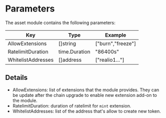 <!--
order: 3
-->

# Parameters

The asset module contains the following parameters:

| Key                  | Type          | Example                |
|----------------------|---------------|------------------------|
| AllowExtensions      | []string      | ["burn","freeze"]      |
| RatelimitDuration    | time.Duration | "86400s"               |
| WhitelistAddresses   | []address     | ["realio1..."]         |

## Details

- AllowExtensions: list of extensions that the module provides. They can be update after the chain upgrade to enable new extension add-on to the module.
- RatelimitDuration: duration of ratelimit for `mint` extension.
- WhitelistAddresses: list of the address that's allow to create new token.
